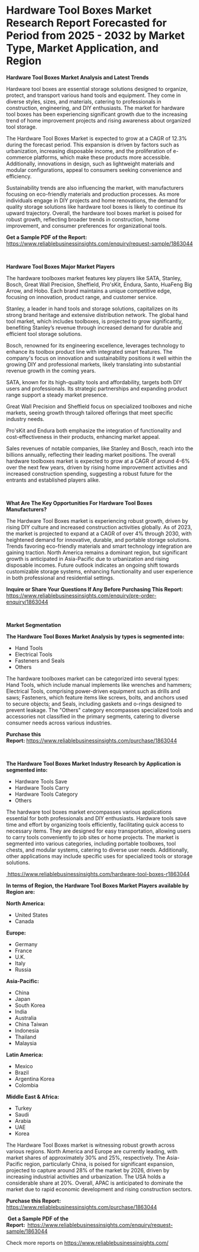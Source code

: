 <p><h1>Hardware Tool Boxes Market Research Report Forecasted for Period from 2025 -  2032 by Market Type, Market Application, and Region</h1></p><p><strong>Hardware Tool Boxes Market Analysis and Latest Trends</strong></p>
<p><p>Hardware tool boxes are essential storage solutions designed to organize, protect, and transport various hand tools and equipment. They come in diverse styles, sizes, and materials, catering to professionals in construction, engineering, and DIY enthusiasts. The market for hardware tool boxes has been experiencing significant growth due to the increasing trend of home improvement projects and rising awareness about organized tool storage.</p><p>The Hardware Tool Boxes Market is expected to grow at a CAGR of 12.3% during the forecast period. This expansion is driven by factors such as urbanization, increasing disposable income, and the proliferation of e-commerce platforms, which make these products more accessible. Additionally, innovations in design, such as lightweight materials and modular configurations, appeal to consumers seeking convenience and efficiency.</p><p>Sustainability trends are also influencing the market, with manufacturers focusing on eco-friendly materials and production processes. As more individuals engage in DIY projects and home renovations, the demand for quality storage solutions like hardware tool boxes is likely to continue its upward trajectory. Overall, the hardware tool boxes market is poised for robust growth, reflecting broader trends in construction, home improvement, and consumer preferences for organizational tools.</p></p>
<p><strong>Get a Sample PDF of the Report:&nbsp;</strong> <a href="https://www.reliablebusinessinsights.com/enquiry/request-sample/1863044?utm_campaign=1581&utm_medium=2&utm_source=Github&utm_content=ia&utm_term=19022025&utm_id=hardware-tool-boxes">https://www.reliablebusinessinsights.com/enquiry/request-sample/1863044</a></p>
<p>&nbsp;</p>
<p><strong>Hardware Tool Boxes Major Market Players</strong></p>
<p><p>The hardware toolboxes market features key players like SATA, Stanley, Bosch, Great Wall Precision, Sheffield, Pro'sKit, Endura, Santo, HuaFeng Big Arrow, and Hobo. Each brand maintains a unique competitive edge, focusing on innovation, product range, and customer service.</p><p>Stanley, a leader in hand tools and storage solutions, capitalizes on its strong brand heritage and extensive distribution network. The global hand tool market, which includes toolboxes, is projected to grow significantly, benefiting Stanley’s revenue through increased demand for durable and efficient tool storage solutions.</p><p>Bosch, renowned for its engineering excellence, leverages technology to enhance its toolbox product line with integrated smart features. The company's focus on innovation and sustainability positions it well within the growing DIY and professional markets, likely translating into substantial revenue growth in the coming years.</p><p>SATA, known for its high-quality tools and affordability, targets both DIY users and professionals. Its strategic partnerships and expanding product range support a steady market presence. </p><p>Great Wall Precision and Sheffield focus on specialized toolboxes and niche markets, seeing growth through tailored offerings that meet specific industry needs. </p><p>Pro'sKit and Endura both emphasize the integration of functionality and cost-effectiveness in their products, enhancing market appeal.</p><p>Sales revenues of notable companies, like Stanley and Bosch, reach into the billions annually, reflecting their leading market positions. The overall hardware toolboxes market is expected to grow at a CAGR of around 4-6% over the next few years, driven by rising home improvement activities and increased construction spending, suggesting a robust future for the entrants and established players alike.</p></p>
<p>&nbsp;</p>
<p><strong>What Are The Key Opportunities For Hardware Tool Boxes Manufacturers?</strong></p>
<p><p>The Hardware Tool Boxes market is experiencing robust growth, driven by rising DIY culture and increased construction activities globally. As of 2023, the market is projected to expand at a CAGR of over 4% through 2030, with heightened demand for innovative, durable, and portable storage solutions. Trends favoring eco-friendly materials and smart technology integration are gaining traction. North America remains a dominant region, but significant growth is anticipated in Asia-Pacific due to urbanization and rising disposable incomes. Future outlook indicates an ongoing shift towards customizable storage systems, enhancing functionality and user experience in both professional and residential settings.</p></p>
<p><strong>Inquire or Share Your Questions If Any Before Purchasing This Report:</strong> <a href="https://www.reliablebusinessinsights.com/enquiry/pre-order-enquiry/1863044?utm_campaign=1581&utm_medium=2&utm_source=Github&utm_content=ia&utm_term=19022025&utm_id=hardware-tool-boxes">https://www.reliablebusinessinsights.com/enquiry/pre-order-enquiry/1863044</a></p>
<p>&nbsp;</p>
<p><strong>Market Segmentation</strong></p>
<p><strong>The Hardware Tool Boxes Market Analysis by types is segmented into:</strong></p>
<p><ul><li>Hand Tools</li><li>Electrical Tools</li><li>Fasteners and Seals</li><li>Others</li></ul></p>
<p><p>The hardware toolboxes market can be categorized into several types: Hand Tools, which include manual implements like wrenches and hammers; Electrical Tools, comprising power-driven equipment such as drills and saws; Fasteners, which feature items like screws, bolts, and anchors used to secure objects; and Seals, including gaskets and o-rings designed to prevent leakage. The "Others" category encompasses specialized tools and accessories not classified in the primary segments, catering to diverse consumer needs across various industries.</p></p>
<p><strong>Purchase this Report:&nbsp;</strong><a href="https://www.reliablebusinessinsights.com/purchase/1863044?utm_campaign=1581&utm_medium=2&utm_source=Github&utm_content=ia&utm_term=19022025&utm_id=hardware-tool-boxes">https://www.reliablebusinessinsights.com/purchase/1863044</a></p>
<p>&nbsp;</p>
<p><strong>The Hardware Tool Boxes Market Industry Research by Application is segmented into:</strong></p>
<p><ul><li>Hardware Tools Save</li><li>Hardware Tools Carry</li><li>Hardware Tools Category</li><li>Others</li></ul></p>
<p><p>The hardware tool boxes market encompasses various applications essential for both professionals and DIY enthusiasts. Hardware tools save time and effort by organizing tools efficiently, facilitating quick access to necessary items. They are designed for easy transportation, allowing users to carry tools conveniently to job sites or home projects. The market is segmented into various categories, including portable toolboxes, tool chests, and modular systems, catering to diverse user needs. Additionally, other applications may include specific uses for specialized tools or storage solutions.</p></p>
<p><a href="https://www.reliablebusinessinsights.com/hardware-tool-boxes-r1863044?utm_campaign=1581&utm_medium=2&utm_source=Github&utm_content=ia&utm_term=19022025&utm_id=hardware-tool-boxes">&nbsp;https://www.reliablebusinessinsights.com/hardware-tool-boxes-r1863044</a></p>
<p><strong>In terms of Region, the Hardware Tool Boxes Market Players available by Region are:</strong></p>
<p>
    <p> <strong> North America: </strong>
        <ul>
            <li>United States</li>
            <li>Canada</li>
        </ul>
        </p> 
    <p> <strong> Europe: </strong>
        <ul>
            <li>Germany</li>
            <li>France</li>
            <li>U.K.</li>
            <li>Italy</li>
            <li>Russia</li>
        </ul>
        </p> 
    <p> <strong> Asia-Pacific: </strong>
        <ul>
            <li>China</li>
            <li>Japan</li>
            <li>South Korea</li>
            <li>India</li>
            <li>Australia</li>
            <li>China Taiwan</li>
            <li>Indonesia</li>
            <li>Thailand</li>
            <li>Malaysia</li>
        </ul>
        </p> 
    <p> <strong> Latin America: </strong>
        <ul>
            <li>Mexico</li>
            <li>Brazil</li>
            <li>Argentina Korea</li>
            <li>Colombia</li>
        </ul>
        </p> 
    <p> <strong> Middle East & Africa: </strong>
        <ul>
            <li>Turkey</li>
            <li>Saudi</li>
            <li>Arabia</li>
            <li>UAE</li>
            <li>Korea</li>
        </ul>
    </p>
    </p>
<p><p>The Hardware Tool Boxes market is witnessing robust growth across various regions. North America and Europe are currently leading, with market shares of approximately 30% and 25%, respectively. The Asia-Pacific region, particularly China, is poised for significant expansion, projected to capture around 28% of the market by 2026, driven by increasing industrial activities and urbanization. The USA holds a considerable share at 20%. Overall, APAC is anticipated to dominate the market due to rapid economic development and rising construction sectors.</p></p>
<p><strong>Purchase this Report: </strong><a href="https://www.reliablebusinessinsights.com/purchase/1863044?utm_campaign=1581&utm_medium=2&utm_source=Github&utm_content=ia&utm_term=19022025&utm_id=hardware-tool-boxes">https://www.reliablebusinessinsights.com/purchase/1863044</a></p>
<p>&nbsp;<strong>Get a Sample PDF of the Report:&nbsp;&nbsp;</strong><a href="https://www.reliablebusinessinsights.com/enquiry/request-sample/1863044?utm_campaign=1581&utm_medium=2&utm_source=Github&utm_content=ia&utm_term=19022025&utm_id=hardware-tool-boxes">https://www.reliablebusinessinsights.com/enquiry/request-sample/1863044</a></p>
<p><strong></strong></p>
<p>Check more reports on <a href="https://www.reliablebusinessinsights.com/?utm_campaign=1581&utm_medium=2&utm_source=Github&utm_content=ia&utm_term=19022025&utm_id=hardware-tool-boxes">https://www.reliablebusinessinsights.com/</a></p>